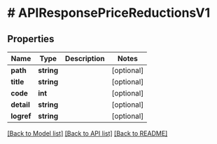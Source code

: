 # # APIResponsePriceReductionsV1

## Properties

Name | Type | Description | Notes
------------ | ------------- | ------------- | -------------
**path** | **string** |  | [optional]
**title** | **string** |  | [optional]
**code** | **int** |  | [optional]
**detail** | **string** |  | [optional]
**logref** | **string** |  | [optional]

[[Back to Model list]](../../README.md#models) [[Back to API list]](../../README.md#endpoints) [[Back to README]](../../README.md)

